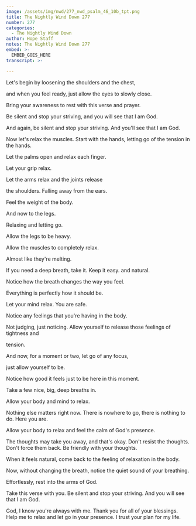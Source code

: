 ```yaml
---
image: /assets/img/nwd/277_nwd_psalm_46_10b_tpt.png
title: The Nightly Wind Down 277
number: 277
categories:
  - The Nightly Wind Down
author: Hope Staff
notes: The Nightly Wind Down 277
embed: >-
  EMBED_GOES_HERE
transcript: >-
  
---
```

Let's begin by loosening the shoulders and the chest,

and when you feel ready, just allow the eyes to slowly close.

Bring your awareness to rest with this verse and prayer.

Be silent and stop your striving, and you will see that I am God.

And again, be silent and stop your striving. And you'll see that I am God.

Now let's relax the muscles. Start with the hands, letting go of the tension in the hands.

Let the palms open and relax each finger.

Let your grip relax.

Let the arms relax and the joints release

the shoulders. Falling away from the ears.

Feel the weight of the body.

And now to the legs.

Relaxing and letting go.

Allow the legs to be heavy.

Allow the muscles to completely relax.

Almost like they're melting.

If you need a deep breath, take it. Keep it easy. and natural.

Notice how the breath changes the way you feel.

Everything is perfectly how it should be.

Let your mind relax. You are safe.

Notice any feelings that you're having in the body.

Not judging, just noticing. Allow yourself to release those feelings of tightness and

tension.

And now, for a moment or two, let go of any focus,

just allow yourself to be.

Notice how good it feels just to be here in this moment.

Take a few nice, big, deep breaths in.

Allow your body and mind to relax.

Nothing else matters right now. There is nowhere to go, there is nothing to do. Here you are.

Allow your body to relax and feel the calm of God's presence.

The thoughts may take you away, and that's okay. Don't resist the thoughts. Don't force them back. Be friendly with your thoughts.

When it feels natural, come back to the feeling of relaxation in the body.

Now, without changing the breath, notice the quiet sound of your breathing.

Effortlessly, rest into the arms of God.

Take this verse with you. Be silent and stop your striving. And you will see that I am God.

God, I know you're always with me. Thank you for all of your blessings. Help me to relax and let go in your presence. I trust your plan for my life.


